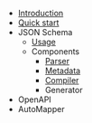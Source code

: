 - [Introduction](/)
- [Quick start](quick_start.md)
- JSON Schema
  - [Usage](/)
  - Components
    - [Parser](json-schema/parser.md)
    - [Metadata](json-schema/metadata.md)
    - [Compiler](json-schema/compiler.md)
    - Generator
- OpenAPI
- AutoMapper